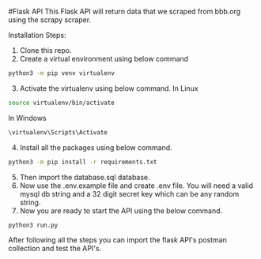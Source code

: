 #Flask API
This Flask API will return data that we scraped from bbb.org using the scrapy scraper.

Installation Steps:

1. Clone this repo.
2. Create a virtual environment using below command
```bash
python3 -m pip venv virtualenv
```
3. Activate the virtualenv using below command.
In Linux
```bash
source virtualenv/bin/activate
```
In Windows
```bash
\virtualenv\Scripts\Activate
```
4. Install all the packages using below command.
```bash
python3 -m pip install -r requirements.txt
```
5. Then import the database.sql database.
6. Now use the .env.example file and create .env file. You will need a valid mysql db string and a 32 digit secret key which can be any random string.
7. Now you are ready to start the API using the below command.
```bash
python3 run.py
```

After following all the steps you can import the flask API's postman collection and test the API's.
